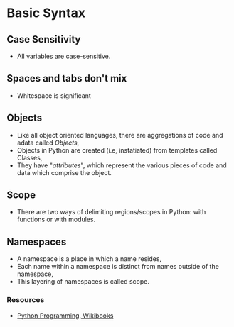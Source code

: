 # Basic Syntax

## Case Sensitivity

<ul>
    <li>All variables are case-sensitive.</li>
</ul>

## Spaces and tabs don't mix

<ul>
    <li>Whitespace is significant</li>
</ul>

## Objects

<ul>
    <li>Like all object oriented languages, there are aggregations of code and adata called <em>Objects</em>,</li>
    <li>Objects in Python are created (i.e, instatiated) from templates called Classes,</li>
    <li>They have "<em>attributes</em>", which represent the various pieces of code and data which comprise the object.</li>
</ul>

## Scope

<ul>
    <li>There are two ways of delimiting regions/scopes in Python: with functions or with modules.</li>
</ul>

## Namespaces

<ul>
    <li>A namespace is a place in which a name resides,</li>
    <li>Each name within a namespace  is distinct from names outside of the namespace,</li>
    <li>This layering of namespaces is called scope.</li>
</ul>

### Resources

- [Python Programming, Wikibooks](https://upload.wikimedia.org/wikipedia/commons/9/91/Python_Programming.pdf)
